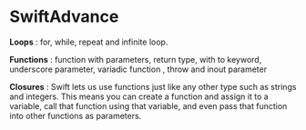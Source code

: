 # SwiftAdvance

**Loops** : for, while, repeat and infinite loop.

**Functions** : function with parameters, return type, with to keyword, underscore parameter, variadic function , throw and inout parameter

**Closures** : Swift lets us use functions just like any other type such as strings and integers. This means you can create a function and assign it to a variable,               call that function using that variable, and even pass that function into other functions as parameters.
